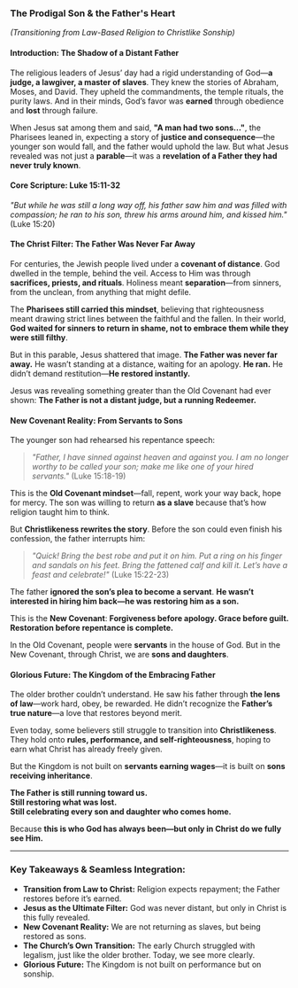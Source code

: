 ### **The Prodigal Son & the Father's Heart**

_(Transitioning from Law-Based Religion to Christlike Sonship)_

#### **Introduction: The Shadow of a Distant Father**

The religious leaders of Jesus’ day had a rigid understanding of God—**a judge, a lawgiver, a master of slaves**. They knew the stories of Abraham, Moses, and David. They upheld the commandments, the temple rituals, the purity laws. And in their minds, God’s favor was **earned** through obedience and **lost** through failure.

When Jesus sat among them and said, **"A man had two sons..."**, the Pharisees leaned in, expecting a story of **justice and consequence**—the younger son would fall, and the father would uphold the law. But what Jesus revealed was not just a **parable**—it was a **revelation of a Father they had never truly known**.

#### **Core Scripture: Luke 15:11-32**

_"But while he was still a long way off, his father saw him and was filled with compassion; he ran to his son, threw his arms around him, and kissed him."_ (Luke 15:20)

#### **The Christ Filter: The Father Was Never Far Away**

For centuries, the Jewish people lived under a **covenant of distance**. God dwelled in the temple, behind the veil. Access to Him was through **sacrifices, priests, and rituals**. Holiness meant **separation**—from sinners, from the unclean, from anything that might defile.

The **Pharisees still carried this mindset**, believing that righteousness meant drawing strict lines between the faithful and the fallen. In their world, **God waited for sinners to return in shame, not to embrace them while they were still filthy**.

But in this parable, Jesus shattered that image. **The Father was never far away.** He wasn’t standing at a distance, waiting for an apology. **He ran.** He didn’t demand restitution—**He restored instantly.**

Jesus was revealing something greater than the Old Covenant had ever shown: **The Father is not a distant judge, but a running Redeemer.**

#### **New Covenant Reality: From Servants to Sons**

The younger son had rehearsed his repentance speech:

> _"Father, I have sinned against heaven and against you. I am no longer worthy to be called your son; make me like one of your hired servants."_ (Luke 15:18-19)

This is the **Old Covenant mindset**—fall, repent, work your way back, hope for mercy. The son was willing to return **as a slave** because that’s how religion taught him to think.

But **Christlikeness rewrites the story**. Before the son could even finish his confession, the father interrupts him:

> _"Quick! Bring the best robe and put it on him. Put a ring on his finger and sandals on his feet. Bring the fattened calf and kill it. Let’s have a feast and celebrate!"_ (Luke 15:22-23)

The father **ignored the son’s plea to become a servant**. **He wasn’t interested in hiring him back—he was restoring him as a son.**

This is the **New Covenant**: **Forgiveness before apology. Grace before guilt. Restoration before repentance is complete.**

In the Old Covenant, people were **servants** in the house of God. But in the New Covenant, through Christ, we are **sons and daughters**.

#### **Glorious Future: The Kingdom of the Embracing Father**

The older brother couldn’t understand. He saw his father through **the lens of law**—work hard, obey, be rewarded. He didn’t recognize the **Father’s true nature**—a love that restores beyond merit.

Even today, some believers still struggle to transition into **Christlikeness**. They hold onto **rules, performance, and self-righteousness**, hoping to earn what Christ has already freely given.

But the Kingdom is not built on **servants earning wages**—it is built on **sons receiving inheritance**.

**The Father is still running toward us.**  
**Still restoring what was lost.**  
**Still celebrating every son and daughter who comes home.**

Because **this is who God has always been—but only in Christ do we fully see Him.**

---

### **Key Takeaways & Seamless Integration:**

- **Transition from Law to Christ:** Religion expects repayment; the Father restores before it’s earned.
- **Jesus as the Ultimate Filter:** God was never distant, but only in Christ is this fully revealed.
- **New Covenant Reality:** We are not returning as slaves, but being restored as sons.
- **The Church’s Own Transition:** The early Church struggled with legalism, just like the older brother. Today, we see more clearly.
- **Glorious Future:** The Kingdom is not built on performance but on sonship.